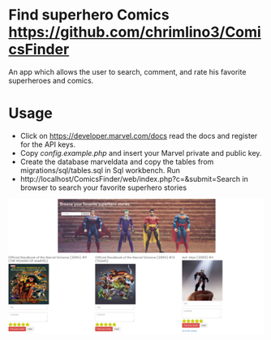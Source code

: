 # Find superhero Comics https://github.com/chrimlino3/ComicsFinder
An app which allows the user to search, comment, and rate his favorite superheroes and comics. 

# Usage
* Click on https://developer.marvel.com/docs read the docs and register for the API keys.
* Copy *config.example.php* and insert your Marvel private and public key. 
* Create the database marveldata and copy the tables from migrations/sql/tables.sql in Sql workbench.
Run 
* http://localhost/ComicsFinder/web/index.php?c=&submit=Search in browser to search your favorite superhero stories

![screenshot](marvel2.png.png)
